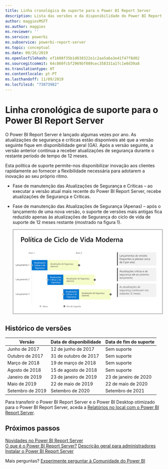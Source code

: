 ```yaml
---
title: Linha cronológica de suporte para o Power BI Report Server
description: Lista das versões e da disponibilidade do Power BI Report Server.
author: maggiesMSFT
ms.author: maggies
ms.reviewer: ''
ms.service: powerbi
ms.subservice: powerbi-report-server
ms.topic: conceptual
ms.date: 09/26/2019
ms.openlocfilehash: ef1608f35b1d038322e1c2aa5a6a3e41f47f8d02
ms.sourcegitcommit: 64c860fcbf2969bf089cec358331a1fc1e0d39a8
ms.translationtype: HT
ms.contentlocale: pt-PT
ms.lasthandoff: 11/09/2019
ms.locfileid: "73873982"
---
```

# <a name="support-timeline-for-power-bi-report-server"></a>Linha cronológica de suporte para o Power BI Report Server

O Power BI Report Server é lançado algumas vezes por ano. As atualizações de segurança e críticas estão disponíveis até que a versão seguinte fique em disponibilidade geral (GA). Após a versão seguinte, a versão anterior continua a receber atualizações de segurança durante o restante período de tempo de 12 meses.

Esta política de suporte permite-nos disponibilizar inovação aos clientes rapidamente ao fornecer a flexibilidade necessária para adotarem a inovação ao seu próprio ritmo.

* Fase de manutenção das Atualizações de Segurança e Críticas – ao executar a versão atual mais recente do Power BI Report Server, recebe atualizações de Segurança e Críticas.
* Fase de manutenção das Atualizações de Segurança (Apenas) – após o lançamento de uma nova versão, o suporte de versões mais antigas fica reduzido apenas às atualizações de Segurança do ciclo de vida de suporte de 12 meses restante (mostrado na figura 1).

    ![Gráfico que ilustra o período de tempo de suporte](media/support-timeline/report-server-support-timeline-overall.png)

## <a name="version-history"></a>Histórico de versões

| **Versão** | **Data de disponibilidade** | **Data de fim do suporte** |
| --- | --- | --- |
| Junho de 2017 |12 de junho de 2017 |Sem suporte |
| Outubro de 2017 |31 de outubro de 2017 | Sem suporte |
| Março de 2018 | 19 de março de 2018 | Sem suporte |
| Agosto de 2018 | 15 de agosto de 2018 | Sem suporte |
| Janeiro de 2019 | 23 de janeiro de 2019 | 23 de janeiro de 2020 |
| Maio de 2019 | 22 de maio de 2019 | 22 de maio de 2020 |
| Setembro de 2019 | Setembro de 2020 | Setembro de 2021 

Para transferir o Power BI Report Server e o Power BI Desktop otimizado para o Power BI Report Server, aceda a [Relatórios no local com o Power BI Report Server](https://powerbi.microsoft.com/report-server/).

## <a name="next-steps"></a>Próximos passos
[Novidades no Power BI Report Server](whats-new.md)  
[O que é o Power BI Report Server?](get-started.md)
[Descrição geral para administradores](admin-handbook-overview.md)  
[Instalar o Power BI Report Server](install-report-server.md)  

Mais perguntas? [Experimente perguntar à Comunidade do Power BI](https://community.powerbi.com/)